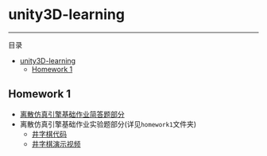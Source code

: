 # unity3D-learning
---
目录
<!-- TOC -->

- [unity3D-learning](#unity3d-learning)
    - [Homework 1](#homework-1)

<!-- /TOC -->

## Homework 1 
* [离散仿真引擎基础作业简答题部分](https://rqtn.github.io/homework1/)
* 离散仿真引擎基础作业实验题部分(详见`homework1`文件夹)
    * [井字棋代码](https://github.com/RQTN/unity3D-learning/homework1/TicTacToeBeh.cs)
    * [井字棋演示视频](https://github.com/RQTN/unity3D-learning/homework1/井字棋演示视频.mp4)